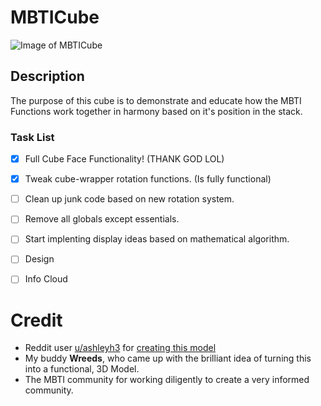 # MBTICube

![Image of MBTICube](https://i.redd.it/njjut791bkw01.png)

## Description
The purpose of this cube is to demonstrate and educate how the MBTI Functions work together in harmony based on it's position in the stack.



### Task List
- [x] Full Cube Face Functionality! (THANK GOD LOL)
- [x] Tweak cube-wrapper rotation functions. (Is fully functional)
- [ ] Clean up junk code based on new rotation system.
- [ ] Remove all globals except essentials.
- [ ] Start implenting display ideas based on mathematical algorithm. 
- [ ] Design
- [ ] Info Cloud
  

# Credit
- Reddit user [u/ashleyh3](https://www.reddit.com/user/ashleyh3/) for [creating this model](https://www.reddit.com/r/infj/comments/8hu38i/i_made_a_cube_graphic_of_the_cognitive_functions/)
- My buddy **Wreeds**, who came up with the brilliant idea of turning this into a functional, 3D Model.
- The MBTI community for working diligently to create a very informed community.
  

